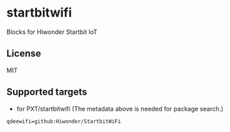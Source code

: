 # startbitwifi

Blocks for Hiwonder Startbit IoT

## License

MIT

## Supported targets

* for PXT/startbitwifi
(The metadata above is needed for package search.)

```package
qdeewifi=github:Hiwonder/StartbitWiFi
```

